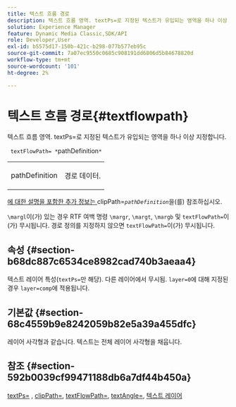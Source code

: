 ```yaml
---
title: 텍스트 흐름 경로
description: 텍스트 흐름 영역. textPs=로 지정된 텍스트가 유입되는 영역을 하나 이상 지정합니다.
solution: Experience Manager
feature: Dynamic Media Classic,SDK/API
role: Developer,User
exl-id: b5575d17-150b-421c-b298-077b577eb95c
source-git-commit: 7a07ec9550c0685c908191dd6806d5b84678820d
workflow-type: tm+mt
source-wordcount: '101'
ht-degree: 2%

---
```


# 텍스트 흐름 경로{#textflowpath}

텍스트 흐름 영역. textPs=로 지정된 텍스트가 유입되는 영역을 하나 이상 지정합니다.

` textFlowPath= *`pathDefinition`*`

<table id="simpletable_52CEFF5C3CCB4642A9A320D01B1BF8E0"> 
 <tr class="strow"> 
  <td class="stentry"> <p> <span class="varname"> pathDefinition </span> </p> </td> 
  <td class="stentry"> <p>경로 데이터. </p> </td> 
 </tr> 
</table>

[에 대한 설명을 포함한 추가 정보는 ](../../../../../is-api/http-ref/image-serving-api-ref/c-http-protocol-reference/c-command-reference/r-clippath.md#reference-8139b1b52dc54749b51b109521ddf83d)clipPath=*`pathDefinition`*&#x200B;을(를) 참조하십시오.

`\margl`이(가) 있는 경우 RTF 여백 명령 `\margr`, `\margt`, `\margb` 및 `textFlowPath=`이(가) 무시됩니다. 경로 정의를 지정하지 않으면 `textFlowPath=`이(가) 무시됩니다.

## 속성 {#section-b68dc887c6534ce8982cad740b3aeaa4}

텍스트 레이어 특성(`textPs=`만 해당). 다른 레이어에서 무시됨. `layer=0`에 대해 지정된 경우 `layer=comp`에 적용됩니다.

## 기본값 {#section-68c4559b9e8242059b82e5a39a455dfc}

레이어 사각형과 같습니다. 텍스트는 전체 레이어 사각형을 채웁니다.

## 참조 {#section-592b0039cf99471188db6a7df44b450a}

[textPs=](../../../../../is-api/http-ref/image-serving-api-ref/c-http-protocol-reference/c-command-reference/r-textps.md#reference-4209a2a6169f44278da2647cfb0cd767) , [clipPath=](../../../../../is-api/http-ref/image-serving-api-ref/c-http-protocol-reference/c-command-reference/r-clippath.md#reference-8139b1b52dc54749b51b109521ddf83d), [textFlowPath=](../../../../../is-api/http-ref/image-serving-api-ref/c-http-protocol-reference/c-command-reference/r-textflowpath.md#reference-0b8d9493d71342f0b6a64a6d221584ef), [textAngle=](../../../../../is-api/http-ref/image-serving-api-ref/c-http-protocol-reference/c-command-reference/r-textangle.md#reference-447f624c0e764d0cb5c75846d1b44d15), [텍스트 레이어](../../../../../is-api/http-ref/image-serving-api-ref/c-http-protocol-reference/c-text-formatting/r-text-layers.md#reference-47e78cfb18134db5ab09e17af14a6a8f)
